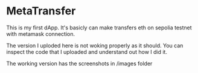 # MetaTransfer
This is my first dApp. It's basicly can make transfers eth on sepolia testnet with metamask connection.

The version I uploded here is not woking properly as it should. You can inspect the code that I uploaded and understand out how I did it.

The working version has the screenshots in /images folder

